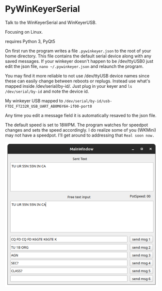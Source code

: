 # PyWinKeyerSerial
Talk to the WinKeyerSerial and WinKeyerUSB.

Focusing on Linux.

requires Python 3, PyQt5

On first run the program writes a file `.pywinkeyer.json` to the root of your home directory.
This file contains the default serial device along with any saved messages. If your winkeyer doesn't happen to be /dev/ttyUSB0 just edit the json file, `nano ~/.pywinkeyer.json` and relaunch the program.

You may find it more reliable to not use /dev/ttyUSB device names since these can easily change between reboots or replugs. Instead use what's mapped inside /dev/serial/by-id/.
Just plug in your keyer and `ls /dev/serial/by-id` and note the device id.

My winkeyer USB mapped to `/dev/serial/by-id/usb-FTDI_FT232R_USB_UART_AB0M6Y6H-if00-port0`

Any time you edit a message field it is automatically resaved to the json file. 

The default speed is set to 18WPM. The program watches for speedpot changes and sets the speed accordingly. I do realize some of you (WKMini) may not have a speedpot. I'll get around to addressing that `Real soon now.`  

![It's a screenshot](https://github.com/mbridak/PyWinKeyerSerial/raw/main/pic/WINKEYERSCREEN.png)